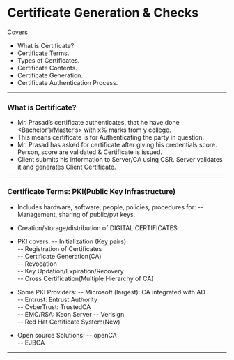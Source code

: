 # Certificate Generation & Checks
Covers
 - What is Certificate?
 - Certificate Terms.
 - Types of Certificates.
 - Certificate Contents.
 - Certificate Generation.
 - Certificate Authentication Process.

---

### What is Certificate?
 - Mr. Prasad’s certificate authenticates, that he have done <Bachelor’s/Master’s> with x% marks from y college.
 - This means certificate is for Authenticating the party in question. 
 - Mr. Prasad has asked for certificate after giving his credentials,score. Person, score are validated & Certificate is issued. 
 - Client submits his information to Server/CA using CSR. Server validates it and generates Client Certificate.

---

### Certificate Terms: PKI(Public Key Infrastructure)
 - Includes hardware, software, people, policies, procedures for:
  -- Management, sharing of public/pvt keys.
 - Creation/storage/distribution of DIGITAL CERTIFICATES.

 - PKI covers: 
  -- Initialization (Key pairs)    
  -- Registration of Certificates    
  -- Certificate Generation(CA)    
  -- Revocation    
  -- Key Updation/Expiration/Recovery    
  -- Cross Certification(Multiple Hierarchy of CA)

 - Some PKI Providers: 
  -- Microsoft (largest): CA integrated with AD       
  -- Entrust: Entrust Authority    
  -- CyberTrust: TrustedCA    
  -- EMC/RSA: Keon Server
  -- Verisign    
  -- Red Hat Certificate System(New)

 - Open source Solutions:
  -- openCA    
  -- EJBCA

---

